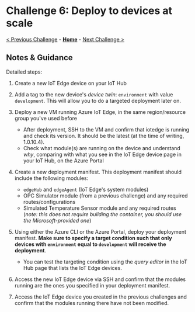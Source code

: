 # Challenge 6: Deploy to devices at scale
[< Previous Challenge](./Challenge-05.md) - **[Home](README.md)** - [Next Challenge >](./Challenge-07.md)
## Notes & Guidance

Detailed steps:

1. Create a new IoT Edge device on your IoT Hub
1. Add a tag to the new device's *device twin*: `environment` with value `development`. This will allow you to do a targeted deployment later on.
1. Deploy a new VM running Azure IoT Edge, in the same region/resource group you've used before
    - After deployment, SSH to the VM and confirm that iotedge is running and check its version. It should be the latest (at the time of writing, 1.0.10.4).
    - Check what module(s) are running on the device and understand *why*, comparing with what you see in the IoT Edge device page in your IoT Hub, on the Azure Portal
1. Create a new deployment manifest. This deployment manifest should include the following modules:

    - `edgeHub` and `edgeAgent` (IoT Edge's system modules)
    - OPC Simulator module (from a previous challenge) and any required routes/configurations
    - Simulated Temperature Sensor module and any required routes (*note: this does not require building the container, you should use the Microsoft-provided one*)

1. Using either the Azure CLI or the Azure Portal, deploy your deployment manifest. **Make sure to specify a target condition such that only devices with `environment` equal to `development` will receive the deployment**.

    - You can test the targeting condition using the *query editor* in the IoT Hub page that lists the IoT Edge devices.

1. Access the new IoT Edge device via SSH and confirm that the modules running are the ones you specified in your deployment manifest.

1. Access the IoT Edge device you created in the previous challenges and confirm that the modules running there have not been modified.
